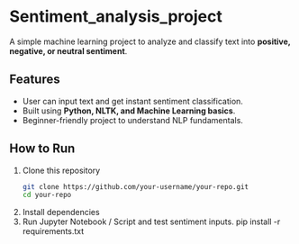 # Sentiment_analysis_project

A simple machine learning project to analyze and classify text into **positive, negative, or neutral sentiment**.  

## Features  
- User can input text and get instant sentiment classification.  
- Built using **Python, NLTK, and Machine Learning basics**.  
- Beginner-friendly project to understand NLP fundamentals.  

## How to Run  
1. Clone this repository  
   ```bash
   git clone https://github.com/your-username/your-repo.git
   cd your-repo
2. Install dependencies
3. Run Jupyter Notebook / Script and test sentiment inputs.
pip install -r requirements.txt